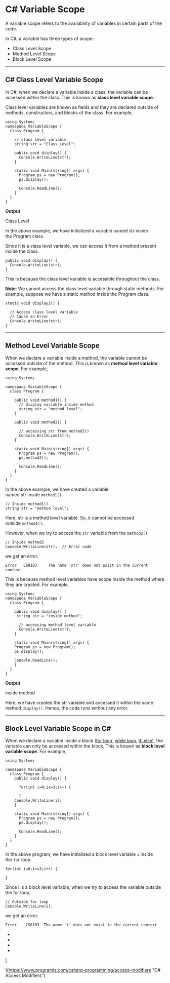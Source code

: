 # C# Variable Scope

A variable scope refers to the availability of variables in certain parts of the code.

In C#, a variable has three types of scope:

- Class Level Scope
- Method Level Scope
- Block Level Scope

---

## C# Class Level Variable Scope

In C#, when we declare a variable inside a class, the variable can be accessed within the class. This is known as **class level variable scope**.

Class level variables are known as fields and they are declared outside of methods, constructors, and blocks of the class. For example,

```
using System;
namespace VariableScope {
  class Program {

    // class level variable
    string str = "Class Level";

    public void display() {
      Console.WriteLine(str);
    }

    static void Main(string[] args) {
      Program ps = new Program();
      ps.display();

      Console.ReadLine();
    }
  }
}
```

**Output**

Class Level

In the above example, we have initialized a variable named str inside the Program class.

Since it is a class level variable, we can access it from a method present inside the class.

```
public void display() {
  Console.WriteLine(str);
}
```

This is because the class level variable is accessible throughout the class.

**Note**: We cannot access the class level variable through static methods. For example, suppose we have a static method inside the Program class.

```
static void display2() {

  // Access class level variable
  // Cause an Error
  Console.WriteLine(str);
}
```

---

## Method Level Variable Scope

When we declare a variable inside a method, the variable cannot be accessed outside of the method. This is known as **method level variable scope**. For example,

```
using System;

namespace VariableScope {
  class Program {

    public void method1() {
      // display variable inside method
      string str = "method level";
    }

    public void method2() {

      // accessing str from method2()
      Console.WriteLine(str);
    }

    static void Main(string[] args) {
      Program ps = new Program();
      ps.method2();

      Console.ReadLine();
    }
  }
}
```

In the above example, we have created a variable named str inside `method1()`.

```
// Inside method1()
string str = "method level";
```

Here, str is a method level variable. So, it cannot be accessed outside `method1()`.

However, when we try to access the `str` variable from the `method2()`

```
// Inside method2
Console.WriteLine(str);  // Error code
```

we get an error.

```
Error   CS0103     The name 'str' does not exist in the current context  
```

This is because method level variables have scope inside the method where they are created. For example,

```
using System;
namespace VariableScope {
  class Program {

    public void display() {
     string str = "inside method";

      // accessing method level variable
      Console.WriteLine(str);
    }

    static void Main(string[] args) {
    Program ps = new Program();
    ps.display();

    Console.ReadLine();
    }
  }
}
```

**Output**

inside method

Here, we have created the str variable and accessed it within the same method `display()`. Hence, the code runs without any error.

---

## Block Level Variable Scope in C#

When we declare a variable inside a block ([for loop](https://www.programiz.com/csharp-programming/for-loop), [while loop](https://www.programiz.com/csharp-programming/do-while-loop), [if..else](https://www.programiz.com/csharp-programming/if-else-statement)), the variable can only be accessed within the block. This is known as **block level variable scope**. For example,

```
using System;

namespace VariableScope {
  class Program {
    public void display() {

      for(int i=0;i<=3;i++) {
        	 
      }
    Console.WriteLine(i);
    }

    static void Main(string[] args) {
      Program ps = new Program();
      ps.display();

      Console.ReadLine();
    }
  }
}
```

In the above program, we have initialized a block level variable `i` inside the `for` loop.

```
for(int i=0;i<=3;i++) {
       	 
}
```

Since i is a block level variable, when we try to access the variable outside the for loop,

```
// Outside for loop
Console.WriteLine(i);
```

we get an error.

```
Error	 CS0103  The name 'i' does not exist in the current context
```

- [](https://www.programiz.com/csharp-programming/variable-scope#introduction)
- [](https://www.programiz.com/csharp-programming/variable-scope#class-level)
- [](https://www.programiz.com/csharp-programming/variable-scope#method-level)
- [](https://www.programiz.com/csharp-programming/variable-scope#block-level)

[

  


](https://www.programiz.com/csharp-programming/access-modifiers "C# Access Modifiers")